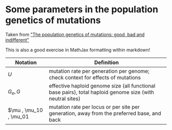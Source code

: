 # Some parameters in the population genetics of mutations
Taken from ["The population genetics of mutations: good, bad and indifferent"](https://www.ncbi.nlm.nih.gov/pmc/articles/PMC2871823/) 

This is also a good exercise in MathJax formatting within markdown! 

| Notation               | Definition                                                                                                       |
| ---------------------- | ---------------------------------------------------------------------------------------------------------------- |
| $U$                    | mutation rate per generation per genome; check context for effects of mutations                                  |
| $G_e , G$              | effective haploid genome size (all functional base pairs), total haploid genome size (with neutral sites) |
| $\mu , \mu_10 , \mu_01 | mutation rate per locus or per site per generation, away from the preferred base, and back                       | 

